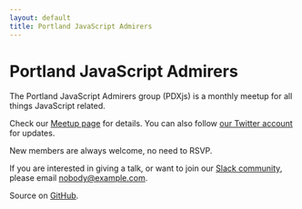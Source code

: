 ```yaml
---
layout: default
title: Portland JavaScript Admirers
---
```


# Portland JavaScript Admirers

The Portland JavaScript Admirers group (PDXjs) is a monthly meetup for all things JavaScript related.

Check our [Meetup page][1] for details. You can also follow [our Twitter account][2] for updates.

New members are always welcome, no need to RSVP.

If you are interested in giving a talk, or want to join our [Slack community][3], please email <nobody@example.com>.

Source on [GitHub][4].

[1]: http://www.meetup.com/Portland-JavaScript-Admirers/
[2]: https://twitter.com/pdxjs
[3]: http://www.example.com/
[4]: https://github.com/pdxjs/pdxjs.github.com
